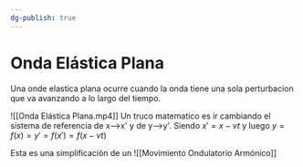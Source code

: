```yaml
---
dg-publish: true
---
```

# Onda Elástica Plana
Una onde elastica plana ocurre cuando la onda tiene una sola perturbacion que va avanzando a lo largo del tiempo.

![[Onda Elástica Plana.mp4]]
Un truco matematico es ir cambiando el sistema de referencia de x-->x' y de y-->y'. Siendo $x' = x-vt$ y luego $y = f(x)=y'=f(x')=f(x-vt)$


Esta es una simplificación de un ![[Movimiento Ondulatorio Armónico]]
